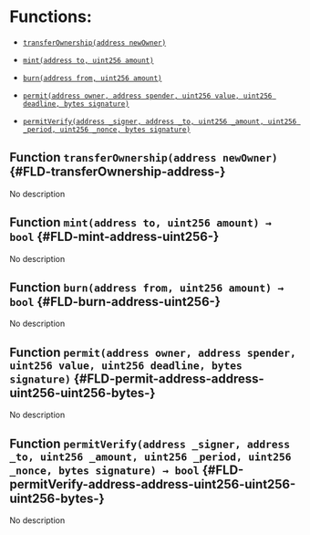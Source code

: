 # Functions:

- [`transferOwnership(address newOwner)`](#FLD-transferOwnership-address-)

- [`mint(address to, uint256 amount)`](#FLD-mint-address-uint256-)

- [`burn(address from, uint256 amount)`](#FLD-burn-address-uint256-)

- [`permit(address owner, address spender, uint256 value, uint256 deadline, bytes signature)`](#FLD-permit-address-address-uint256-uint256-bytes-)

- [`permitVerify(address _signer, address _to, uint256 _amount, uint256 _period, uint256 _nonce, bytes signature)`](#FLD-permitVerify-address-address-uint256-uint256-uint256-bytes-)

## Function `transferOwnership(address newOwner)` {#FLD-transferOwnership-address-}

No description

## Function `mint(address to, uint256 amount) → bool` {#FLD-mint-address-uint256-}

No description

## Function `burn(address from, uint256 amount) → bool` {#FLD-burn-address-uint256-}

No description

## Function `permit(address owner, address spender, uint256 value, uint256 deadline, bytes signature)` {#FLD-permit-address-address-uint256-uint256-bytes-}

No description

## Function `permitVerify(address _signer, address _to, uint256 _amount, uint256 _period, uint256 _nonce, bytes signature) → bool` {#FLD-permitVerify-address-address-uint256-uint256-uint256-bytes-}

No description
